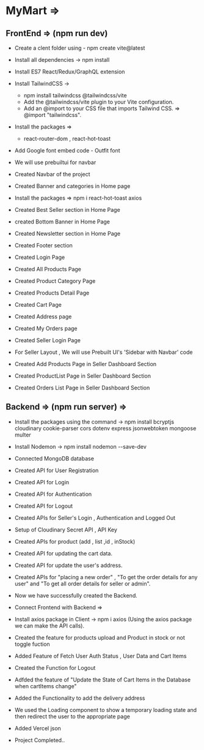 # MyMart =>

## FrontEnd => (npm run dev)

- Create a clent folder using - npm create vite@latest

- Install all dependencies -> npm install

- Install ES7 React/Redux/GraphQL extension 

- Install TailwindCSS -> 
  - npm install tailwindcss @tailwindcss/vite
  - Add the @tailwindcss/vite plugin to your Vite configuration.
  - Add an @import to your CSS file that imports Tailwind CSS. => @import "tailwindcss".

- Install the packages =>
  - react-router-dom , react-hot-toast

- Add Google font embed code - Outfit font  

- We will use prebuiltui for navbar

- Created Navbar of the project

- Created Banner and categories in Home page

- Install the packages => npm i react-hot-toast axios

- Created Best Seller section in Home Page

- created Bottom Banner in Home Page

- Created Newsletter section in Home Page

- Created Footer section

- Created Login Page 

- Created All Products Page

- Created Product Category Page

- Created Products Detail Page 

- Created Cart Page

- Created Address page 

- Created My Orders page 

- Created Seller Login Page 

- For Seller Layout , We will use Prebuilt UI's 'Sidebar with Navbar' code

- Created Add Products Page in Seller Dashboard Section

- Created ProductList Page in Seller Dashboard Section

- Created Orders List Page in Seller Dashboard Section



## Backend => (npm run server) =>

- Install the packages using the command -> npm install bcryptjs cloudinary cookie-parser cors dotenv express jsonwebtoken mongoose multer 

- Install Nodemon -> npm install nodemon --save-dev

- Connected MongoDB database

- Created API for User Registration  

- Created API for Login   

- Created API for Authentication   

- Created API for Logout

- Created APIs for Seller's Login , Authentication and Logged Out

- Setup of Cloudinary Secret API , API Key

- Created APIs for product (add , list ,id , inStock)

- Created API for updating the cart data.

- Created API for update the user's address.

- Created APIs for "placing a new order" , "To get the order details for any user" and "To get all order details for seller or admin".

- Now we have successfully created the Backend.

- Connect Frontend with Backend =>

- Install axios package in Client -> npm i axios (Using the axios package we can make the API calls).

- Created the feature for products upload and Product in stock or not toggle fuction

- Added Feature of Fetch User Auth Status , User Data and Cart Items

- Created the Function for Logout

- Adfded the feature of "Update the State of Cart Items in the Database when cartItems change"

- Added the Functionality to add the delivery address

- We used the Loading component to show a temporary loading state and then redirect the user to the appropriate page

- Added Vercel json 

- Project Completed..